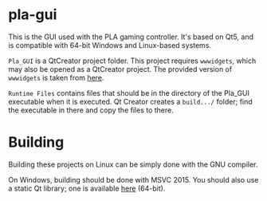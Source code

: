 # pla-gui

This is the GUI used with the PLA gaming controller. It's based on Qt5, and is
compatible with 64-bit Windows and Linux-based systems.

`Pla_GUI` is a QtCreator project folder. This project requires `wwwidgets`,
which may also be opened as a QtCreator project. The provided version of
`wwwidgets` is taken from [here](https://github.com/TheDZhon/wwwidgets).

`Runtime Files` contains files that should be in the directory of the Pla_GUI executable when it is executed. Qt Creator creates a `build.../` folder; find the executable in there and copy the files to there.

# Building

Building these projects on Linux can be simply done with the GNU compiler.

On Windows, building should be done with MSVC 2015. You should also use a static Qt library; one is available [here](https://bitgloo.com/files/msvc2015--static.zip) (64-bit).
